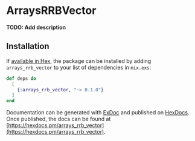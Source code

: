 # ArraysRRBVector

**TODO: Add description**

## Installation

If [available in Hex](https://hex.pm/docs/publish), the package can be installed
by adding `arrays_rrb_vector` to your list of dependencies in `mix.exs`:

```elixir
def deps do
  [
    {:arrays_rrb_vector, "~> 0.1.0"}
  ]
end
```

Documentation can be generated with [ExDoc](https://github.com/elixir-lang/ex_doc)
and published on [HexDocs](https://hexdocs.pm). Once published, the docs can
be found at [https://hexdocs.pm/arrays_rrb_vector](https://hexdocs.pm/arrays_rrb_vector).

